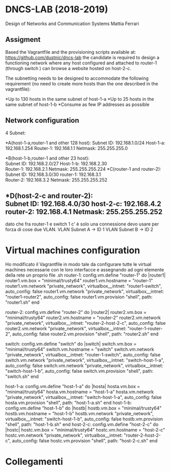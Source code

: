 # DNCS-LAB (2018-2019)
Design of Networks and Communication Systems
Mattia Ferrari
## Assigment
Based the Vagrantfile and the provisioning scripts available at: https://github.com/dustnic/dncs-lab the candidate is required to design a functioning network where any host configured and attached to router-1 (through switch ) can browse a website hosted on host-2-c.

The subnetting needs to be designed to accommodate the following requirement (no need to create more hosts than the one described in the vagrantfile):

  *Up to 130 hosts in the same subnet of host-1-a
  *Up to 25 hosts in the same subnet of host-1-b
  *Consume as few IP addresses as possible
  
  
## Network configuration
4 Subnet:

*A(host-1-a,router-1 and other 128 host): 
	Subnet ID: 192.168.1.0/24
	Host-1-a: 192.168.1.254	
	Router-1: 192.168.1.1
	Netmask: 255.255.255.0

*B(host-1-b,router-1 and other 23 host):    
	Subnet ID: 192.168.2.0/27
	Host-1-b: 192.168.2.30	
	Router-1: 192.168.2.1
	Netmask: 255.255.255.224
*C(router-1 and router-2):    
	Subnet ID: 192.168.3.0/30
	router-1: 192.168.3.1	
	Router-2: 192.168.3.2
	Netmask: 255.255.255.252

*D(host-2-c and router-2):	
	Subnet ID: 192.168.4.0/30
	host-2-c: 192.168.4.2	
	router-2: 192.168.4.1
	Netmask: 255.255.255.252
------
dato che fra router-1 e switch 1 c' è solo una connessione devo usare per forza di cose due VLAN.
VLAN Subnet A -> ID 1
VLAN Subnet B -> ID 2
# Virtual machines configuration
Ho modificato il Vagrantfile in modo tale da configurare tutte le virtual machines necessarie con le loro interfacce e 
assegnando ad ogni elemente della rete un proprio file .sh
router-1:
 config.vm.define "router-1" do |router1|
    router1.vm.box = "minimal/trusty64"
    router1.vm.hostname = "router-1"
    router1.vm.network "private_network", virtualbox__intnet: "router1-switch", auto_config: false
    router1.vm.network "private_network", virtualbox__intnet: "router1-router2", auto_config: false
    router1.vm.provision "shell", path: "router1.sh"
  end

router-2:
config.vm.define "router-2" do |router2|
    router2.vm.box = "minimal/trusty64"
    router2.vm.hostname = "router-2"
    router2.vm.network "private_network", virtualbox__intnet: "router-2-host-2-c", auto_config: false
    router2.vm.network "private_network", virtualbox__intnet: "router-1-router-2", auto_config: false
    router2.vm.provision "shell", path: "router2.sh"
  end

switch:
 config.vm.define "switch" do |switch|
    switch.vm.box = "minimal/trusty64"
    switch.vm.hostname = "switch"
    switch.vm.network "private_network", virtualbox__intnet: "router-1-switch", auto_config: false
    switch.vm.network "private_network", virtualbox__intnet: "switch-host-1-a", auto_config: false
    switch.vm.network "private_network", virtualbox__intnet: "switch-host-1-b", auto_config: false
    switch.vm.provision "shell", path: "switch.sh"
  end
    
host-1-a:
config.vm.define "host-1-a" do |hosta|
    hosta.vm.box = "minimal/trusty64"
    hosta.vm.hostname = "host-1-a"
    hosta.vm.network "private_network", virtualbox__intnet: "switch-host-1-a", auto_config: false
    hosta.vm.provision "shell", path: "host-1-a.sh"
  end
host-1-b:
config.vm.define "host-1-b" do |hostb|
    hostb.vm.box = "minimal/trusty64"
    hostb.vm.hostname = "host-1-b"
    hostb.vm.network "private_network", virtualbox__intnet: "switch-host-1-b", auto_config: false
    hostb.vm.provision "shell", path: "host-1-b.sh"
  end
host-2-c:
config.vm.define "host-2-c" do |hostc|
    hostc.vm.box = "minimal/trusty64"
    hostc.vm.hostname = "host-2-c"
    hostc.vm.network "private_network", virtualbox__intnet: "router-2-host-2-c", auto_config: false
    hostc.vm.provision "shell", path: "host-2-c.sh"
  end
# Collegamenti

